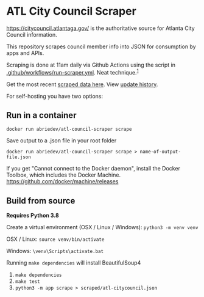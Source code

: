 # ATL City Council Scraper

https://citycouncil.atlantaga.gov/ is the authoritative source for Atlanta City Council information.

This repository scrapes council member info into JSON for consumption by apps and APIs.

Scraping is done at 11am daily via Github Actions using the script in [.github/workflows/run-scraper.yml](.github/workflows/run-scraper.yml). Neat technique.<sup>[1](https://simonwillison.net/2020/Oct/9/git-scraping/)</sup>

Get the most recent [scraped data here](scraped/atl-citycouncil.json). View [update history](https://github.com/abrie/atl-council-scraper/commits/master/scraped/atl-citycouncil.json).

For self-hosting you have two options:

## Run in a container

`docker run abriedev/atl-council-scraper scrape`

Save output to a .json file in your root folder

`docker run abriedev/atl-council-scraper scrape > name-of-output-file.json`

If you get "Cannot connect to the Docker daemon", 
install the Docker Toolbox, which includes the Docker Machine.
https://github.com/docker/machine/releases

## Build from source

__Requires Python 3.8__

Create a virtual environment (OSX / Linux / Windows):
`python3 -m venv venv`

OSX / Linux:
`source venv/bin/activate`

Windows:
`\venv\Scripts\activate.bat`

Running `make dependencies` will install BeautifulSoup4

1. `make dependencies`
2. `make test`
3. `python3 -m app scrape > scraped/atl-citycouncil.json`